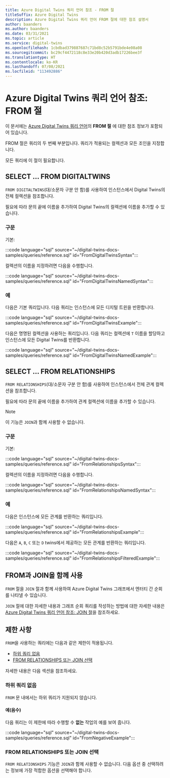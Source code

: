 ```yaml
---
title: Azure Digital Twins 쿼리 언어 참조 - FROM 절
titleSuffix: Azure Digital Twins
description: Azure Digital Twins 쿼리 언어 FROM 절에 대한 참조 설명서
author: baanders
ms.author: baanders
ms.date: 03/31/2021
ms.topic: article
ms.service: digital-twins
ms.openlocfilehash: 1cbdbad379887687c71bd8c52b5791bde4e08a08
ms.sourcegitcommit: bc29cf4472118c8e33e20b420d3adb17226bee3f
ms.translationtype: HT
ms.contentlocale: ko-KR
ms.lasthandoff: 07/08/2021
ms.locfileid: "113492886"
---
```

# <a name="azure-digital-twins-query-language-reference-from-clause"></a>Azure Digital Twins 쿼리 언어 참조: FROM 절

이 문서에는 [Azure Digital Twins 쿼리 언어](concepts-query-language.md)의 **FROM 절** 에 대한 참조 정보가 포함되어 있습니다.

FROM 절은 쿼리의 두 번째 부분입니다. 쿼리가 적용되는 컬렉션과 모든 조인을 지정합니다.

모든 쿼리에 이 절이 필요합니다.

## <a name="select--from-digitaltwins"></a>SELECT ... FROM DIGITALTWINS

`FROM DIGITALTWINS`(대/소문자 구분 안 함)를 사용하여 인스턴스에서 Digital Twins의 전체 컬렉션을 참조합니다.

필요에 따라 문의 끝에 이름을 추가하여 Digital Twins의 컬렉션에 이름을 추가할 수 있습니다.

### <a name="syntax"></a>구문

기본:

:::code language="sql" source="~/digital-twins-docs-samples/queries/reference.sql" id="FromDigitalTwinsSyntax":::

컬렉션의 이름을 지정하려면 다음을 수행합니다.

:::code language="sql" source="~/digital-twins-docs-samples/queries/reference.sql" id="FromDigitalTwinsNamedSyntax":::

### <a name="examples"></a>예

다음은 기본 쿼리입니다. 다음 쿼리는 인스턴스에 모든 디지털 트윈을 반환합니다. 

:::code language="sql" source="~/digital-twins-docs-samples/queries/reference.sql" id="FromDigitalTwinsExample":::

다음은 명명된 컬렉션을 사용하는 쿼리입니다. 다음 쿼리는 컬렉션에 `T` 이름을 할당하고 인스턴스에 모든 Digital Twins를 반환합니다.

:::code language="sql" source="~/digital-twins-docs-samples/queries/reference.sql" id="FromDigitalTwinsNamedExample":::

## <a name="select--from-relationships"></a>SELECT ... FROM RELATIONSHIPS

`FROM RELATIONSHIPS`(대/소문자 구분 안 함)를 사용하여 인스턴스에서 전체 관계 컬렉션을 참조합니다.

필요에 따라 문의 끝에 이름을 추가하여 관계 컬렉션에 이름을 추가할 수 있습니다.

>[!NOTE]
> 이 기능은 `JOIN`과 함께 사용할 수 없습니다.

### <a name="syntax"></a>구문

기본:

:::code language="sql" source="~/digital-twins-docs-samples/queries/reference.sql" id="FromRelationshipsSyntax":::

컬렉션의 이름을 지정하려면 다음을 수행합니다.

:::code language="sql" source="~/digital-twins-docs-samples/queries/reference.sql" id="FromRelationshipsNamedSyntax":::

### <a name="examples"></a>예

다음은 인스턴스에 모든 관계를 반환하는 쿼리입니다. 

:::code language="sql" source="~/digital-twins-docs-samples/queries/reference.sql" id="FromRelationshipsExample":::

다음은 `A`, `B`, `C` 또는 `D` twins에서 제공하는 모든 관계를 반환하는 쿼리입니다.

:::code language="sql" source="~/digital-twins-docs-samples/queries/reference.sql" id="FromRelationshipsFilteredExample":::

## <a name="using-from-and-join-together"></a>FROM과 JOIN을 함께 사용

`FROM` 절을 `JOIN` 절과 함께 사용하여 Azure Digital Twins 그래프에서 엔터티 간 순회를 나타낼 수 있습니다.

`JOIN` 절에 대한 자세한 내용과 그래프 순회 쿼리를 작성하는 방법에 대한 자세한 내용은 [Azure Digital Twins 쿼리 언어 참조: JOIN 절](reference-query-clause-join.md)을 참조하세요.

## <a name="limitations"></a>제한 사항

`FROM`을 사용하는 쿼리에는 다음과 같은 제한이 적용됩니다.
* [하위 쿼리 없음](#no-subqueries)
* [FROM RELATIONSHIPS 또는 JOIN 선택](#choose-from-relationships-or-join)

자세한 내용은 다음 섹션을 참조하세요.

### <a name="no-subqueries"></a>하위 쿼리 없음

`FROM` 문 내에서는 하위 쿼리가 지원되지 않습니다.

#### <a name="example-negative"></a>예(음수)

다음 쿼리는 이 제한에 따라 수행할 수 **없는** 작업의 예를 보여 줍니다.

:::code language="sql" source="~/digital-twins-docs-samples/queries/reference.sql" id="FromNegativeExample":::

### <a name="choose-from-relationships-or-join"></a>FROM RELATIONSHIPS 또는 JOIN 선택

`FROM RELATIONSHIPS` 기능은 `JOIN`과 함께 사용할 수 없습니다. 다음 옵션 중 선택하려는 정보에 가장 적합한 옵션을 선택해야 합니다.


